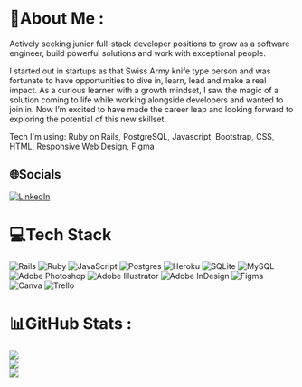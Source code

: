 # 💫About Me :
Actively seeking junior full-stack developer positions to grow as a software engineer, build powerful solutions and work with exceptional people.

I started out in startups as that Swiss Army knife type person and was fortunate to have opportunities to dive in, learn, lead and make a real impact. As a curious learner with a growth mindset, I saw the magic of a solution coming to life while working alongside developers and wanted to join in. Now I’m excited to have made the career leap and looking forward to exploring the potential of this new skillset.

Tech I'm using: Ruby on Rails, PostgreSQL, Javascript, Bootstrap, CSS, HTML, Responsive Web Design, Figma

## 🌐Socials
[![LinkedIn](https://img.shields.io/badge/LinkedIn-%230077B5.svg?logo=linkedin&logoColor=white)](https://linkedin.com/in/sarah-m-pelham) 

# 💻Tech Stack
![Rails](https://img.shields.io/badge/rails-%23CC0000.svg?style=for-the-badge&logo=ruby-on-rails&logoColor=white) ![Ruby](https://img.shields.io/badge/ruby-%23CC342D.svg?style=for-the-badge&logo=ruby&logoColor=white) ![JavaScript](https://img.shields.io/badge/javascript-%23323330.svg?style=for-the-badge&logo=javascript&logoColor=%23F7DF1E) ![Postgres](https://img.shields.io/badge/postgres-%23316192.svg?style=for-the-badge&logo=postgresql&logoColor=white) ![Heroku](https://img.shields.io/badge/heroku-%23430098.svg?style=for-the-badge&logo=heroku&logoColor=white) ![SQLite](https://img.shields.io/badge/sqlite-%2307405e.svg?style=for-the-badge&logo=sqlite&logoColor=white) ![MySQL](https://img.shields.io/badge/mysql-%2300f.svg?style=for-the-badge&logo=mysql&logoColor=white) ![Adobe Photoshop](https://img.shields.io/badge/adobephotoshop-%2331A8FF.svg?style=for-the-badge&logo=adobephotoshop&logoColor=white) ![Adobe Illustrator](https://img.shields.io/badge/adobeillustrator-%23FF9A00.svg?style=for-the-badge&logo=adobeillustrator&logoColor=white) ![Adobe InDesign](https://img.shields.io/badge/Adobe%20InDesign-49021F?style=for-the-badge&logo=adobeindesign&logoColor=white) 	![Figma](https://img.shields.io/badge/figma-%23F24E1E.svg?style=for-the-badge&logo=figma&logoColor=white) ![Canva](https://img.shields.io/badge/Canva-%2300C4CC.svg?style=for-the-badge&logo=Canva&logoColor=white) ![Trello](https://img.shields.io/badge/Trello-%23026AA7.svg?style=for-the-badge&logo=Trello&logoColor=white)
# 📊GitHub Stats :
![](https://github-readme-stats.vercel.app/api?username=sarahpelham&theme=tokyonight&hide_border=false&include_all_commits=false&count_private=false)<br/>
![](https://github-readme-streak-stats.herokuapp.com/?user=sarahpelham&theme=tokyonight&hide_border=false)<br/>
![](https://github-readme-stats.vercel.app/api/top-langs/?username=sarahpelham&theme=tokyonight&hide_border=false&include_all_commits=false&count_private=false&layout=compact)
